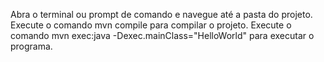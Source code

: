 Abra o terminal ou prompt de comando e navegue até a pasta do projeto.
Execute o comando mvn compile para compilar o projeto.
Execute o comando mvn exec:java -Dexec.mainClass="HelloWorld" para executar o programa.
